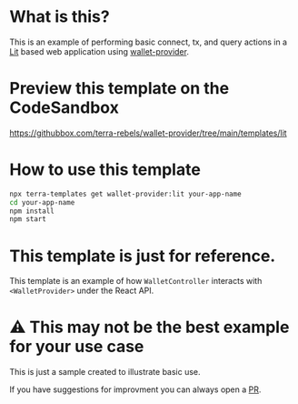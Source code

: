 # What is this?

This is an example of performing basic connect, tx, and query actions in a [Lit](https://lit.dev) based web application using [wallet-provider](https://www.npmjs.com/package/@terra-rebels/wallet-provider).

# Preview this template on the CodeSandbox

<https://githubbox.com/terra-rebels/wallet-provider/tree/main/templates/lit>

# How to use this template

```sh
npx terra-templates get wallet-provider:lit your-app-name
cd your-app-name
npm install
npm start
```

# This template is just for reference.

This template is an example of how `WalletController` interacts with `<WalletProvider>` under the React API.

# ⚠️ This may not be the best example for your use case

This is just a sample created to illustrate basic use.

If you have suggestions for improvment you can always open a [PR](https://github.com/terra-rebels/wallet-provider).